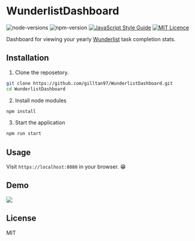 # WunderlistDashboard 
![node-versions](https://img.shields.io/badge/node->=10.20-red.svg)
![npm-version](https://img.shields.io/badge/npm-4.6.1-pink.svg)
[![JavaScript Style Guide](https://img.shields.io/badge/code_style-standard-brightgreen.svg)](https://standardjs.com)
[![MIT Licence](https://badges.frapsoft.com/os/mit/mit.svg?v=103)](https://opensource.org/licenses/mit-license.php)

Dashboard for viewing your yearly [Wunderlist](https://www.wunderlist.com) task completion stats.

## Installation 
1. Clone the reposetory.

```bash
git clone https://github.com/gilltan97/WunderlistDashboard.git
cd WunderlistDashboard
```
2. Install node modules
``` bash
npm install 
```
3. Start the application
``` bash 
npm run start 
```

## Usage
Visit `https://localhost:8080` in your browser. 😁

## Demo
![](assets/demo.gif)

## License 
MIT 
